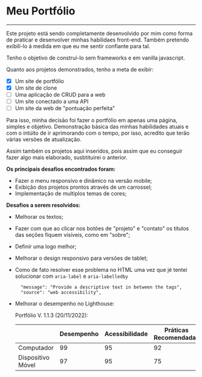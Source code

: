 # Meu Portfólio

---

Este projeto está sendo completamente desenvolvido por mim como forma de praticar e desenvolver minhas habilidaes front-end.
Também pretendo exibili-lo á medida em que eu me sentir confiante para tal.

Tenho o objetivo de construí-lo sem frameworks e em vanilla javascript.

Quanto aos projetos demonstrados, tenho a meta de exibir:

 - [X] Um site de portfólio
 - [X] Um site de clone
 - [ ] Uma aplicação de CRUD para a web
 - [ ] Um site conectado a uma API
 - [ ] Um site da web de "pontuação perfeita"

Para isso, minha decisão foi fazer o portfólio em apenas uma página, simples e objetivo. Demonstração básica das minhas habilidades atuais e com o intúito de ir aprimorando com o tempo, por isso, acredito que terão várias versões de atualização.

Assim também os projetos aqui inseridos, pois assim que eu conseguir fazer algo mais elaborado, susbtituirei o anterior.

**Os principais desafios encontrados foram:**

- Fazer o menu responsivo e dinâmico na versão mobile;
- Exibição dos projetos prontos através de um carrossel;
- Implementação de multiplos temas de cores;

**Desafios a serem resolvidos:**

- Melhorar os textos; 

- Fazer com que ao clicar nos botões de "projeto" e "contato" os títulos das seções fiquem visíveis, como em "sobre";

- Definir uma logo melhor;

- Melhorar o design responsivo para versões de tablet;

- Como de fato resolver esse problema no HTML uma vez que jé tentei solucionar com `aria-label` e `aria-labelledby` 
    

	    "message": "Provide a descriptive text in between the tags",
	    "source": "web accessibility",
	
       

- Melhorar o desempenho no Lighthouse:
    
    
    Portfólio V. 1.1.3  (20/11/2022):

    |  | Desempenho | Acessibilidade  | Práticas Recomendadas  | SEO
    | ----------- | ----------- | ----------- | ----------- | ----------- |
    | Computador | 99 | 95 | 92 | 80 |
    | Dispositivo Móvel | 97 | 95 | 75 | 83 |


